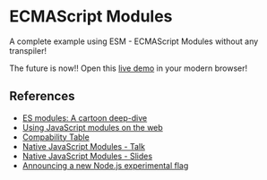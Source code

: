 # ECMAScript Modules

A complete example using ESM - ECMAScript Modules without any transpiler!

The future is now!! Open this [live demo](http://edysegura.github.io/js-es-modules/browser) in your modern browser!

## References

- [ES modules: A cartoon deep-dive](https://hacks.mozilla.org/2018/03/es-modules-a-cartoon-deep-dive/)
- [Using JavaScript modules on the web](https://developers.google.com/web/fundamentals/primers/modules)
- [Compability Table](http://caniuse.com/#search=module)
- [Native JavaScript Modules - Talk](https://www.youtube.com/watch?v=RIct51T6ZoA)
- [Native JavaScript Modules - Slides](https://slides.com/malyw/native-js-modules)
- [Announcing a new Node.js experimental flag](https://medium.com/@nodejs/announcing-a-new-experimental-modules-1be8d2d6c2ff)
